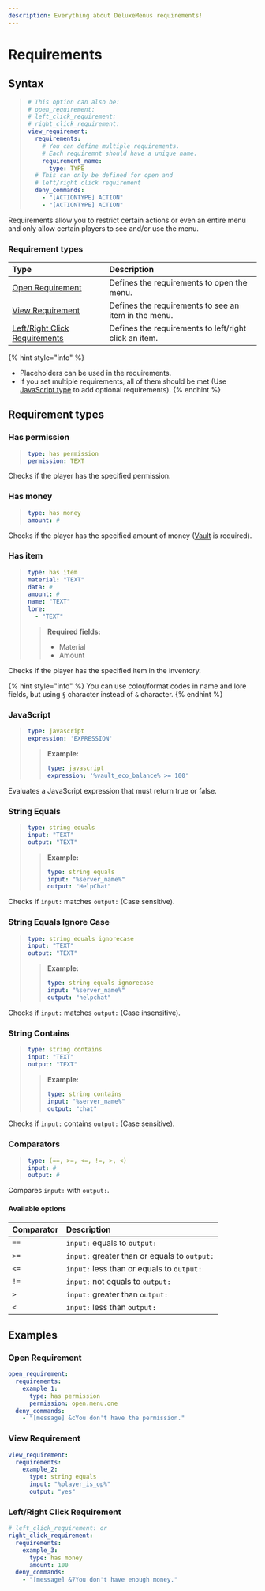 ```yaml
---
description: Everything about DeluxeMenus requirements!
---
```


# Requirements

## Syntax

> ```yaml
> # This option can also be:
> # open_requirement:
> # left_click_requirement:
> # right_click_requirement:
> view_requirement:
>   requirements:
>     # You can define multiple requirements.
>     # Each requiremnt should have a unique name.
>     requirement_name:
>       type: TYPE
>   # This can only be defined for open and
>   # left/right click requirement
>   deny_commands:
>     - "[ACTIONTYPE] ACTION"
>     - "[ACTIONTYPE] ACTION"
> ```

Requirements allow you to restrict certain actions or even an entire menu and only allow certain players to see and/or use the menu.

### Requirement types

| Type | Description |
| :--- | :--- |
| [Open Requirement](gui.md#open-requirements) | Defines the requirements to open the menu. |
| [View Requirement](item.md#view-requirement) | Defines the requirements to see an item in the menu. |
| [Left/Right Click Requirements](item.md#shift-left-middle-right-click-requirement) | Defines the requirements to left/right click an item. |

{% hint style="info" %}
* Placeholders can be used in the requirements.
* If you set multiple requirements, all of them should be met \(Use [JavaScript type](requirements.md#javascript) to add optional requirements\).
{% endhint %}

## Requirement types

### **Has permission**

> ```yaml
> type: has permission
> permission: TEXT
> ```

Checks if the player has the specified permission.

### **Has money**

> ```yaml
> type: has money
> amount: #
> ```

Checks if the player has the specified amount of money \([Vault](https://www.spigotmc.org/resources/34315/) is required\).

### **Has item**

> ```yaml
> type: has item
> material: "TEXT"
> data: #
> amount: #
> name: "TEXT"
> lore:
>   - "TEXT"
> ```
>
> > **Required fields:**
> >
> > * Material
> > * Amount

Checks if the player has the specified item in the inventory.

{% hint style="info" %}
You can use color/format codes in name and lore fields, but using `§` character instead of `&` character.
{% endhint %}

### **JavaScript**

> ```yaml
> type: javascript
> expression: 'EXPRESSION'
> ```
>
> > **Example:**
> >
> > ```yaml
> > type: javascript
> > expression: '%vault_eco_balance% >= 100'
> > ```

Evaluates a JavaScript expression that must return true or false.

### **String Equals**

> ```yaml
> type: string equals
> input: "TEXT"
> output: "TEXT"
> ```
>
> > **Example:**
> >
> > ```yaml
> > type: string equals
> > input: "%server_name%"
> > output: "HelpChat"
> > ```

Checks if `input:` matches `output:` \(Case sensitive\).

### **String Equals Ignore Case**

> ```yaml
> type: string equals ignorecase
> input: "TEXT"
> output: "TEXT"
> ```
>
> > **Example:**
> >
> > ```yaml
> > type: string equals ignorecase
> > input: "%server_name%"
> > output: "helpchat"
> > ```

Checks if `input:` matches `output:` \(Case insensitive\).

### **String Contains**

> ```yaml
> type: string contains
> input: "TEXT"
> output: "TEXT"
> ```
>
> > **Example:**
> >
> > ```yaml
> > type: string contains
> > input: "%server_name%"
> > output: "chat"
> > ```

Checks if `input:` contains `output:` \(Case sensitive\).

### **Comparators**

> ```yaml
> type: (==, >=, <=, !=, >, <)
> input: #
> output: #
> ```

Compares `input:` with `output:`.

#### Available options

| Comparator | Description |
| :--- | :--- |
| `==` | `input:` equals to `output:` |
| `>=` | `input:` greater than or equals to `output:` |
| `<=` | `input:` less than or equals to `output:` |
| `!=` | `input:` not equals to `output:` |
| `>` | `input:` greater than `output:` |
| `<` | `input:` less than `output:` |

## Examples

### Open Requirement

```yaml
open_requirement:
  requirements:
    example_1:
      type: has permission
      permission: open.menu.one
  deny_commands:
    - "[message] &cYou don't have the permission."
```

### View Requirement

```yaml
view_requirement:
  requirements:
    example_2:
      type: string equals
      input: "%player_is_op%"
      output: "yes"
```

### Left/Right Click Requirement

```yaml
# left_click_requirement: or
right_click_requirement:
  requirements:
    example_3:
      type: has money
      amount: 100
  deny_commands:
    - "[message] &7You don't have enough money."
```

